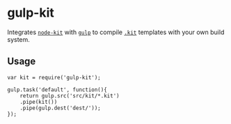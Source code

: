 # gulp-kit
Integrates [`node-kit`](https://github.com/jeremyworboys/node-kit) with [`gulp`](http://gulpjs.com/) to compile [`.kit`](http://incident57.com/codekit/help.html#kit) templates with your own build system.

## Usage
    
    var kit = require('gulp-kit');

    gulp.task('default', function(){
        return gulp.src('src/kit/*.kit')
        .pipe(kit())
        .pipe(gulp.dest('dest/'));
    });

